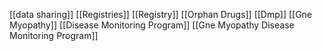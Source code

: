[[data sharing]]
[[Registries]]
[[Registry]]
[[Orphan Drugs]]
[[Dmp]]
[[Gne Myopathy]]
[[Disease Monitoring Program]]
[[Gne Myopathy Disease Monitoring Program]]
